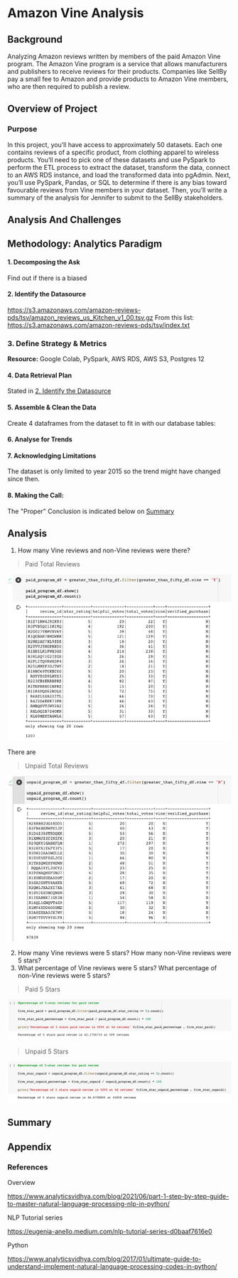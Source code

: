 # Amazon Vine Analysis

## Background

Analyzing Amazon reviews written by members of the paid Amazon Vine program. The Amazon Vine program is a service that allows manufacturers and publishers to receive reviews for their products. Companies like SellBy pay a small fee to Amazon and provide products to Amazon Vine members, who are then required to publish a review.

## Overview of Project

### Purpose

In this project, you’ll have access to approximately 50 datasets. Each one contains reviews of a specific product, from clothing apparel to wireless products. You’ll need to pick one of these datasets and use PySpark to perform the ETL process to extract the dataset, transform the data, connect to an AWS RDS instance, and load the transformed data into pgAdmin. Next, you’ll use PySpark, Pandas, or SQL to determine if there is any bias toward favourable reviews from Vine members in your dataset. Then, you’ll write a summary of the analysis for Jennifer to submit to the SellBy stakeholders.

## Analysis And Challenges

## Methodology: Analytics Paradigm

#### 1. Decomposing the Ask

Find out if there is a biased

#### 2. Identify the Datasource
https://s3.amazonaws.com/amazon-reviews-pds/tsv/amazon_reviews_us_Kitchen_v1_00.tsv.gz
From this list: https://s3.amazonaws.com/amazon-reviews-pds/tsv/index.txt

### 3. Define Strategy & Metrics
**Resource:** Google Colab, PySpark, AWS RDS, AWS S3, Postgres 12

#### 4. Data Retrieval Plan
Stated in [2. Identify the Datasource](#2-identify-the-datasource)

#### 5. Assemble & Clean the Data
Create 4 dataframes from the dataset to fit in with our database tables:


#### 6. Analyse for Trends


#### 7. Acknowledging Limitations
The dataset is only limited to year 2015 so the trend might have changed since then.

#### 8. Making the Call:
The "Proper" Conclusion is indicated below on [Summary](#summary)

## Analysis

1. How many Vine reviews and non-Vine reviews were there?
>Paid  Total Reviews

![paid](resources/paid_total.png)

There are

>Unpaid  Total Reviews

![unpaid](resources/unpaid_total.png)

2.  How many Vine reviews were 5 stars? How many non-Vine reviews were 5 stars?
3. What percentage of Vine reviews were 5 stars? What percentage of non-Vine reviews were 5 stars?

>Paid 5 Stars

![Paid 5 Stars](resources/paid_5stars_percentage.png)


>Unpaid 5 Stars

![Unpaid 5 Stars](resources/unpaid_5stars_percentage.png)

## Summary


## Appendix

### References

Overview

https://www.analyticsvidhya.com/blog/2021/06/part-1-step-by-step-guide-to-master-natural-language-processing-nlp-in-python/

NLP Tutorial series

https://eugenia-anello.medium.com/nlp-tutorial-series-d0baaf7616e0

Python

https://www.analyticsvidhya.com/blog/2017/01/ultimate-guide-to-understand-implement-natural-language-processing-codes-in-python/
